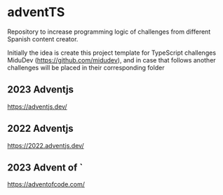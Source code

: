 # adventTS

Repository to increase programming logic of challenges from different Spanish content creator.

Initially the idea is create this project template for TypeScript challenges MiduDev (https://github.com/midudev), and in case that follows another challenges will be placed in their corresponding folder

## 2023 Adventjs

https://adventjs.dev/

## 2022 Adventjs

https://2022.adventjs.dev/

## 2023 Advent of `

https://adventofcode.com/
